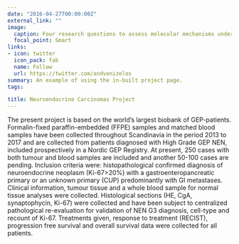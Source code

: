 ```yaml
---
date: "2016-04-27T00:00:00Z"
external_link: ""
image:
  caption: Four research questions to assess molecular mechanisms underlying development of GEP-NEC
  focal_point: Smart
links:
- icon: twitter
  icon_pack: fab
  name: Follow
  url: https://twitter.com/andvenizelos
summary: An example of using the in-built project page.
tags:

title: Neuroendocrine Carcinomas Project
---
```


The present project is based on the world’s largest biobank of GEP-patients. Formalin-fixed paraffin-embedded (FFPE) samples and matched blood samples have been collected throughout Scandinavia in the period 2013 to 2017 and are collected from patients diagnosed with High Grade GEP NEN, included prospectively in a Nordic GEP Registry. At present, 250 cases with both tumour and blood samples are included and another 50-100 cases are pending. Inclusion criteria were: histopathological confirmed diagnosis of neuroendocrine neoplasm (Ki-67>20%) with a gastroenteropancreatic primary or an unknown primary (CUP) predominantly with GI metastases. Clinical information, tumour tissue and a whole blood sample for normal tissue analyses were collected. Histological sections (HE, CgA, synaptophycin, Ki-67) were collected and have been subject to centralized pathological re-evaluation for validation of NEN G3 diagnosis, cell-type and recount of Ki-67. Treatments given, response to treatment (RECIST), progression free survival and overall survival data were collected for all patients.